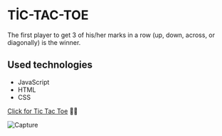 
# TİC-TAC-TOE

The first player to get 3 of his/her marks in a row (up, down, across, or diagonally) is the winner.


## Used technologies

- JavaScript
- HTML
- CSS


[Click for Tic Tac Toe](https://objective-albattani-083925.netlify.app) :raising_hand_woman:



![Capture](https://user-images.githubusercontent.com/88663001/155511664-a5ccd8dd-914b-4847-964d-7bdeef5eb84e.PNG)
